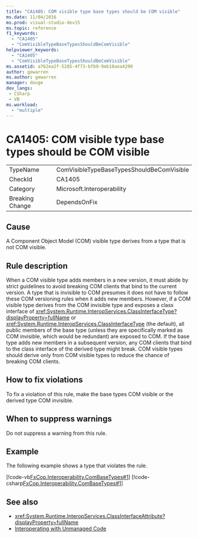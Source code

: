 ```yaml
---
title: "CA1405: COM visible type base types should be COM visible"
ms.date: 11/04/2016
ms.prod: visual-studio-dev15
ms.topic: reference
f1_keywords:
  - "CA1405"
  - "ComVisibleTypeBaseTypesShouldBeComVisible"
helpviewer_keywords:
  - "CA1405"
  - "ComVisibleTypeBaseTypesShouldBeComVisible"
ms.assetid: a762ea2f-5285-4f73-bfb9-9eb10aea4290
author: gewarren
ms.author: gewarren
manager: douge
dev_langs:
 - CSharp
 - VB
ms.workload:
  - "multiple"
---
```

# CA1405: COM visible type base types should be COM visible

|||
|-|-|
|TypeName|ComVisibleTypeBaseTypesShouldBeComVisible|
|CheckId|CA1405|
|Category|Microsoft.Interoperability|
|Breaking Change|DependsOnFix|

## Cause
 A Component Object Model (COM) visible type derives from a type that is not COM visible.

## Rule description
 When a COM visible type adds members in a new version, it must abide by strict guidelines to avoid breaking COM clients that bind to the current version. A type that is invisible to COM presumes it does not have to follow these COM versioning rules when it adds new members. However, if a COM visible type derives from the COM invisible type and exposes a class interface of <xref:System.Runtime.InteropServices.ClassInterfaceType?displayProperty=fullName> or <xref:System.Runtime.InteropServices.ClassInterfaceType> (the default), all public members of the base type (unless they are specifically marked as COM invisible, which would be redundant) are exposed to COM. If the base type adds new members in a subsequent version, any COM clients that bind to the class interface of the derived type might break. COM visible types should derive only from COM visible types to reduce the chance of breaking COM clients.

## How to fix violations
 To fix a violation of this rule, make the base types COM visible or the derived type COM invisible.

## When to suppress warnings
 Do not suppress a warning from this rule.

## Example
 The following example shows a type that violates the rule.

 [!code-vb[FxCop.Interoperability.ComBaseTypes#1](../code-quality/codesnippet/VisualBasic/ca1405-com-visible-type-base-types-should-be-com-visible_1.vb)]
 [!code-csharp[FxCop.Interoperability.ComBaseTypes#1](../code-quality/codesnippet/CSharp/ca1405-com-visible-type-base-types-should-be-com-visible_1.cs)]

## See also

- <xref:System.Runtime.InteropServices.ClassInterfaceAttribute?displayProperty=fullName>
- [Interoperating with Unmanaged Code](/dotnet/framework/interop/index)